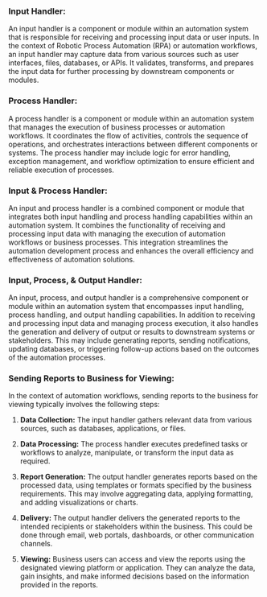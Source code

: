 ### Input Handler:

An input handler is a component or module within an automation system that is responsible for receiving and processing input data or user inputs. In the context of Robotic Process Automation (RPA) or automation workflows, an input handler may capture data from various sources such as user interfaces, files, databases, or APIs. It validates, transforms, and prepares the input data for further processing by downstream components or modules.

### Process Handler:

A process handler is a component or module within an automation system that manages the execution of business processes or automation workflows. It coordinates the flow of activities, controls the sequence of operations, and orchestrates interactions between different components or systems. The process handler may include logic for error handling, exception management, and workflow optimization to ensure efficient and reliable execution of processes.

### Input & Process Handler:

An input and process handler is a combined component or module that integrates both input handling and process handling capabilities within an automation system. It combines the functionality of receiving and processing input data with managing the execution of automation workflows or business processes. This integration streamlines the automation development process and enhances the overall efficiency and effectiveness of automation solutions.

### Input, Process, & Output Handler:

An input, process, and output handler is a comprehensive component or module within an automation system that encompasses input handling, process handling, and output handling capabilities. In addition to receiving and processing input data and managing process execution, it also handles the generation and delivery of output or results to downstream systems or stakeholders. This may include generating reports, sending notifications, updating databases, or triggering follow-up actions based on the outcomes of the automation processes.

### Sending Reports to Business for Viewing:

In the context of automation workflows, sending reports to the business for viewing typically involves the following steps:

1.  **Data Collection:** The input handler gathers relevant data from various sources, such as databases, applications, or files.
    
2.  **Data Processing:** The process handler executes predefined tasks or workflows to analyze, manipulate, or transform the input data as required.
    
3.  **Report Generation:** The output handler generates reports based on the processed data, using templates or formats specified by the business requirements. This may involve aggregating data, applying formatting, and adding visualizations or charts.
    
4.  **Delivery:** The output handler delivers the generated reports to the intended recipients or stakeholders within the business. This could be done through email, web portals, dashboards, or other communication channels.
    
5.  **Viewing:** Business users can access and view the reports using the designated viewing platform or application. They can analyze the data, gain insights, and make informed decisions based on the information provided in the reports.